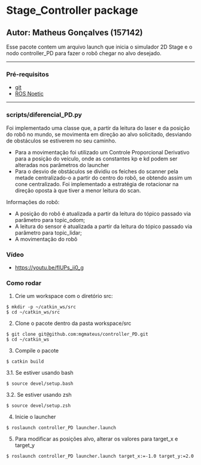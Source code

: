 # Stage_Controller package

## Autor: Matheus Gonçalves (157142)

Esse pacote contem um arquivo launch que inicia o simulador 2D Stage e o nodo controller_PD para fazer o robô chegar no alvo desejado.
______

### Pré-requisitos

- [git](https://git-scm.com/book/en/v2/Getting-Started-Installing-Git)
- [ROS Noetic](http://wiki.ros.org/noetic/Installation)
______

### scripts/diferencial_PD.py

Foi implementado uma classe que, a partir da leitura do laser e da posição do robô no mundo, se movimenta em direção ao alvo solicitado, desviando de obstáculos se estiverem no seu caminho.
- Para a movimentação foi utilizado um Controle Proporcional Derivativo para a posição do veículo, onde as constantes kp e kd podem ser alteradas nos parâmetros do launcher
- Para o desvio de obstáculos se dividiu os feiches do scanner pela metade centralizado-o a partir do centro do robô, se obtendo assim um cone centralizado. Foi implementado a estratégia de rotacionar na direção oposta à que tiver a menor leitura do scan.

Informações do robô:
- A posição do robô é atualizada a partir da leitura do tópico passado via parâmetro para topic_odom;
- A leitura do sensor é atualizada a partir da leitura do tópico passado via parâmetro para topic_lidar;
- A movimentação do robô 


### Vídeo

- https://youtu.be/fIUPs_ii0_g

### Como rodar

1. Crie um workspace com o diretório src:

```
$ mkdir -p ~/catkin_ws/src
$ cd ~/catkin_ws/src
```
  
2. Clone o pacote dentro da pasta workspace/src

```
$ git clone git@github.com:mgmateus/controller_PD.git
$ cd ~/catkin_ws
```

3. Compile o pacote

```
$ catkin build
```

3.1. Se estiver usando bash

```
$ source devel/setup.bash
```

3.2. Se estiver usando zsh

```
$ source devel/setup.zsh
```

4. Inicie o launcher

```
$ roslaunch controller_PD launcher.launch 
```

5. Para modificar as posições alvo, alterar os valores para target_x e target_y

```
$ roslaunch controller_PD launcher.launch target_x:=-1.0 target_y:=2.0
```

